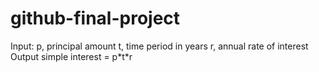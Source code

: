 # github-final-project
<DOCTYPE HTML>
  <head>
    <title>A calculator that calculates simple interest given principal, annual rate of interest and time period in years.
    </title>
  </head>
<body>
  Input:
   p, principal amount
   t, time period in years
   r, annual rate of interest<br>
Output
   simple interest = p*t*r</body>
